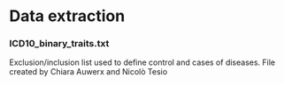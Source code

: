 # Data extraction

### ICD10_binary_traits.txt 
Exclusion/inclusion list used to define control and cases of diseases. 
File created by Chiara Auwerx and Nicolò Tesio


